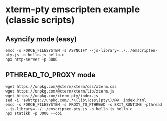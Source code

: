 # xterm-pty emscripten example (classic scripts)

## Asyncify mode (easy)

```
emcc -s FORCE_FILESYSTEM -s ASYNCIFY --js-library=../../emscripten-pty.js -o hello.js hello.c
npx http-server -p 3000
```

## PTHREAD_TO_PROXY mode

```
wget https://unpkg.com/@xterm/xterm/css/xterm.css
wget https://unpkg.com/@xterm/xterm/lib/xterm.js
wget https://unpkg.com/xterm-pty/index.js
sed -i 's@https://unpkg.com/.*\(lib\|css\|pty\)/@@' index.html 
emcc -s FORCE_FILESYSTEM -s PROXY_TO_PTHREAD -s EXIT_RUNTIME -pthread --js-library=../../emscripten-pty.js -o hello.js hello.c
npx statikk -p 3000 --coi
```